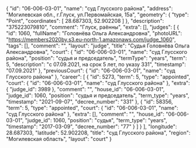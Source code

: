 {
    "id": "06-006-03-01",
    "name": "суд Глусского района",
    "address": "Могилевская обл., г.Глуск, ул.Первомайская, 15а",
    "geometry": {
        "type": "Point",
        "coordinates": [
            28.687303,
            52.902208
        ]
    },
    "description": "375223079810",
    "comment": "Глуск, раённы",
    "extra": [],
    "judges": [
        {
            "id": 1060,
            "fullName": "Головнёва Ольга Александровна",
            "photoURL": "https://members2020by.s3.eu-north-1.amazonaws.com/judge_1060",
            "tags": [],
            "comment": "",
            "layout": "judge",
            "title": "Судья Головнёва Ольга Александровна",
            "court": {
                "id": "06-006-03-01",
                "name": "суд Глусского района",
                "position": "судья и председатель",
                "termType": "years",
                "term": 5,
                "description": "c 07.09.2021, на срок 5 лет, по указу 331",
                "timestamp": "07.09.2021"
            },
            "previousCourt": {
                "id": "06-006-03-01",
                "name": "суд Глусского района"
            },
            "career": [
                {
                    "id": 5273,
                    "term": 5,
                    "type": "appointed",
                    "court": {
                        "id": "06-006-03-01",
                        "name": "суд Глусского района"
                    },
                    "extra": {
                        "judge_id": 3989
                    },
                    "comment": "",
                    "house_id": "06-006-03-01",
                    "judge_id": 1060,
                    "position": "судья и председатель",
                    "term_type": "years",
                    "timestamp": "2021-09-07",
                    "decree_number": "331"
                },
                {
                    "id": 58356,
                    "term": 5,
                    "type": "appointed",
                    "court": {
                        "id": "06-006-03-01",
                        "name": "суд Глусского района"
                    },
                    "extra": [],
                    "comment": "",
                    "house_id": "06-006-03-01",
                    "judge_id": 1060,
                    "position": "судья",
                    "term_type": "years",
                    "timestamp": "2017-03-09",
                    "decree_number": "77"
                }
            ]
        }
    ],
    "longitude": 28.687303,
    "latitude": 52.902208,
    "title": "суд Глусского района",
    "region": "Могилевская область",
    "layout": "court"
}